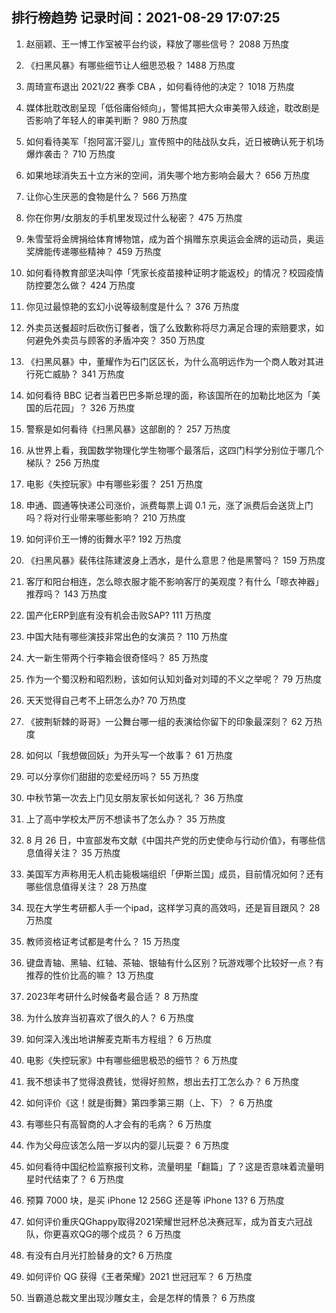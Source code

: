
## 排行榜趋势 记录时间：2021-08-29 17:07:25
  
  1. 赵丽颖、王一博工作室被平台约谈，释放了哪些信号？ 2088 万热度
    
  2. 《扫黑风暴》有哪些细节让人细思恐极？ 1488 万热度
    
  3. 周琦宣布退出 2021/22 赛季 CBA ，如何看待他的决定？ 1018 万热度
    
  4. 媒体批耽改剧呈现「低俗庸俗倾向」，警惕其把大众审美带入歧途，耽改剧是否影响了年轻人的审美判断？ 980 万热度
    
  5. 如何看待美军「抱阿富汗婴儿」宣传照中的陆战队女兵，近日被确认死于机场爆炸袭击？ 710 万热度
    
  6. 如果地球消失五十立方米的空间，消失哪个地方影响会最大？ 656 万热度
    
  7. 让你心生厌恶的食物是什么？ 566 万热度
    
  8. 你在你男/女朋友的手机里发现过什么秘密？ 475 万热度
    
  9. 朱雪莹将金牌捐给体育博物馆，成为首个捐赠东京奥运会金牌的运动员，奥运奖牌能传递哪些精神？ 459 万热度
    
  10. 如何看待教育部坚决叫停「凭家长疫苗接种证明才能返校」的情况？校园疫情防控要怎么做？ 424 万热度
    
  11. 你见过最惊艳的玄幻小说等级制度是什么？ 376 万热度
    
  12. 外卖员送餐超时后砍伤订餐者，饿了么致歉称将尽力满足合理的索赔要求，如何避免外卖员与顾客的矛盾冲突？ 350 万热度
    
  13. 《扫黑风暴》中，董耀作为石门区区长，为什么高明远作为一个商人敢对其进行死亡威胁？ 341 万热度
    
  14. 如何看待 BBC 记者当着巴巴多斯总理的面，称该国所在的加勒比地区为「美国的后花园」？ 326 万热度
    
  15. 警察是如何看待《扫黑风暴》这部剧的？ 257 万热度
    
  16. 从世界上看，我国数学物理化学生物哪个最落后，这四门科学分别位于哪几个梯队？ 256 万热度
    
  17. 电影《失控玩家》中有哪些彩蛋？ 251 万热度
    
  18. 申通、圆通等快递公司涨价，派费每票上调 0.1 元，涨了派费后会送货上门吗？将对行业带来哪些影响？ 210 万热度
    
  19. 如何评价王一博的街舞水平? 192 万热度
    
  20. 《扫黑风暴》裴伟往陈建波身上洒水，是什么意思？他是黑警吗？ 159 万热度
    
  21. 客厅和阳台相连，怎么晾衣服才能不影响客厅的美观度？有什么「晾衣神器」推荐吗？ 143 万热度
    
  22. 国产化ERP到底有没有机会击败SAP? 111 万热度
    
  23. 中国大陆有哪些演技非常出色的女演员？ 110 万热度
    
  24. 大一新生带两个行李箱会很奇怪吗？ 85 万热度
    
  25. 作为一个蜀汉粉和昭烈粉，该如何认知刘备对刘璋的不义之举呢？ 79 万热度
    
  26. 天天觉得自己考不上研怎么办? 70 万热度
    
  27. 《披荆斩棘的哥哥》一公舞台哪一组的表演给你留下的印象最深刻？ 62 万热度
    
  28. 如何以「我想做回妖」为开头写一个故事？ 61 万热度
    
  29. 可以分享你们甜甜的恋爱经历吗？ 55 万热度
    
  30. 中秋节第一次去上门见女朋友家长如何送礼？ 36 万热度
    
  31. 上了高中学校太严厉不想读书了怎么办？ 35 万热度
    
  32. 8 月 26 日，中宣部发布文献《中国共产党的历史使命与行动价值》，有哪些信息值得关注？ 35 万热度
    
  33. 美国军方声称用无人机击毙极端组织「伊斯兰国」成员，目前情况如何？还有哪些信息值得关注？ 28 万热度
    
  34. 现在大学生考研都人手一个ipad，这样学习真的高效吗，还是盲目跟风？ 28 万热度
    
  35. 教师资格证考试都是考什么？ 15 万热度
    
  36. 键盘青轴、黑轴、红轴、茶轴、银轴有什么区别？玩游戏哪个比较好一点？有推荐的性价比高的嘛？ 13 万热度
    
  37. 2023年考研什么时候备考最合适？ 8 万热度
    
  38. 为什么放弃当初喜欢了很久的人？ 6 万热度
    
  39. 如何深入浅出地讲解麦克斯韦方程组？ 6 万热度
    
  40. 电影《失控玩家》中有哪些细思极恐的细节？ 6 万热度
    
  41. 我不想读书了觉得浪费钱，觉得好煎熬，想出去打工怎么办？ 6 万热度
    
  42. 如何评价《这！就是街舞》第四季第三期（上、下）？ 6 万热度
    
  43. 有哪些只有高智商的人才会有的毛病？ 6 万热度
    
  44. 作为父母应该怎么陪一岁以内的婴儿玩耍？ 6 万热度
    
  45. 如何看待中国纪检监察报刊文称，流量明星「翻篇」了？这是否意味着流量明星时代结束了？ 6 万热度
    
  46. 预算 7000 块，是买 iPhone 12  256G 还是等 iPhone 13? 6 万热度
    
  47. 如何评价重庆QGhappy取得2021荣耀世冠杯总决赛冠军，成为首支六冠战队，你更喜欢QG的哪个成员？ 6 万热度
    
  48. 有没有白月光打脸替身的文? 6 万热度
    
  49. 如何评价 QG 获得《王者荣耀》2021 世冠冠军？ 6 万热度
    
  50. 当霸道总裁文里出现沙雕女主，会是怎样的情景？ 6 万热度
    